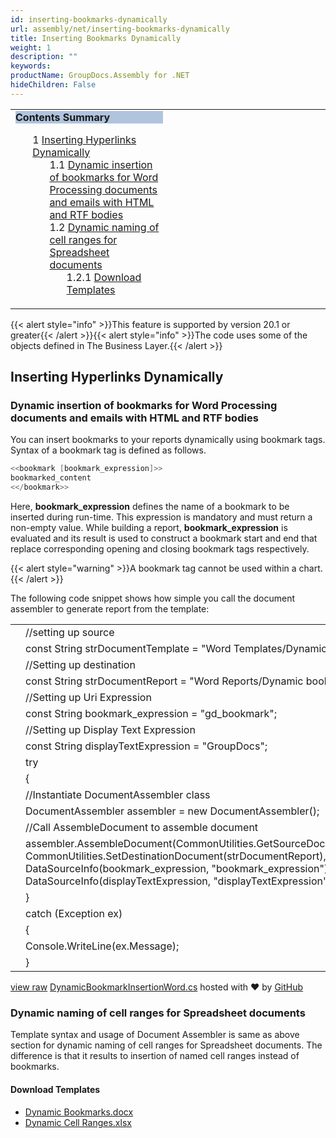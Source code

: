 ```yaml
---
id: inserting-bookmarks-dynamically
url: assembly/net/inserting-bookmarks-dynamically
title: Inserting Bookmarks Dynamically
weight: 1
description: ""
keywords: 
productName: GroupDocs.Assembly for .NET
hideChildren: False
---
```

<table class="sectionMacro" border="0" cellpadding="5" cellspacing="0" width="100%"><tbody><tr><td valign="top" width="50%"><div class="panel" style="border-top-width: 1px; border-right-width: 1px; border-bottom-width: 1px; border-left-width: 1px;"><div class="panelHeader" style="border-bottom-width: 1px; background-color: rgb(176, 196, 222);"><b>Contents Summary</b></div><div class="panelContent"><style type="text/css">div.rbtoc1593026667022 { padding-top: 0px; padding-right: 0px; padding-bottom: 0px; padding-left: 0px; }div.rbtoc1593026667022 ul { list-style-type: none; list-style-image: none; margin-left: 0px; }div.rbtoc1593026667022 li { margin-left: 0px; padding-left: 0px; }</style><div class="toc rbtoc1593026667022"><ul class="toc-indentation"><li><span class="TOCOutline">1</span> <a href="#InsertingBookmarksDynamically-InsertingHyperlinksDynamically">Inserting Hyperlinks Dynamically</a><ul class="toc-indentation"><li><span class="TOCOutline">1.1</span> <a href="#InsertingBookmarksDynamically-DynamicinsertionofbookmarksforWordProcessingdocumentsandemailswithHTMLandRTFbodies">Dynamic insertion of bookmarks for Word Processing documents and emails with HTML and RTF bodies</a></li><li><span class="TOCOutline">1.2</span> <a href="#InsertingBookmarksDynamically-DynamicnamingofcellrangesforSpreadsheetdocuments">Dynamic naming of cell ranges for Spreadsheet documents</a><ul class="toc-indentation"><li><span class="TOCOutline">1.2.1</span> <a href="#InsertingBookmarksDynamically-DownloadTemplates">Download Templates</a></li></ul></li></ul></li></ul></div></div></div></td><td valign="top" width="15%">&nbsp;</td><td valign="top" width="35%">&nbsp;</td></tr></tbody></table>

{{< alert style="info" >}}This feature is supported by version 20.1 or greater{{< /alert >}}{{< alert style="info" >}}The code uses some of the objects defined in The Business Layer.{{< /alert >}}

## Inserting Hyperlinks Dynamically

### Dynamic insertion of bookmarks for Word Processing documents and emails with HTML and RTF bodies

You can insert bookmarks to your reports dynamically using bookmark tags. Syntax of a bookmark tag is defined as follows.

```csharp
<<bookmark [bookmark_expression]>>
bookmarked_content
<</bookmark>>
```

Here, **bookmark\_expression** defines the name of a bookmark to be inserted during run-time. This expression is mandatory and must return a non-empty value. While building a report, **bookmark\_expression** is evaluated and its result is used to construct a bookmark start and end that replace corresponding opening and closing bookmark tags respectively.

{{< alert style="warning" >}}A bookmark tag cannot be used within a chart.{{< /alert >}}

The following code snippet shows how simple you call the document assembler to generate report from the template:

<table class="highlight tab-size js-file-line-container" data-tab-size="8" data-paste-markdown-skip=""><tbody><tr><td id="file-dynamicbookmarkinsertionword-cs-L1" class="blob-num js-line-number" data-line-number="1"></td><td id="file-dynamicbookmarkinsertionword-cs-LC1" class="blob-code blob-code-inner js-file-line"><span class="pl-c"><span class="pl-c">//</span>setting up source</span></td></tr><tr><td id="file-dynamicbookmarkinsertionword-cs-L2" class="blob-num js-line-number" data-line-number="2"></td><td id="file-dynamicbookmarkinsertionword-cs-LC2" class="blob-code blob-code-inner js-file-line"><span class="pl-k">const</span> <span class="pl-en">String</span> <span class="pl-smi">strDocumentTemplate</span> <span class="pl-k">=</span> <span class="pl-s"><span class="pl-pds">"</span>Word Templates/Dynamic bookmarks.docx<span class="pl-pds">"</span></span>;</td></tr><tr><td id="file-dynamicbookmarkinsertionword-cs-L3" class="blob-num js-line-number" data-line-number="3"></td><td id="file-dynamicbookmarkinsertionword-cs-LC3" class="blob-code blob-code-inner js-file-line"><span class="pl-c"><span class="pl-c">//</span>Setting up destination</span></td></tr><tr><td id="file-dynamicbookmarkinsertionword-cs-L4" class="blob-num js-line-number" data-line-number="4"></td><td id="file-dynamicbookmarkinsertionword-cs-LC4" class="blob-code blob-code-inner js-file-line"><span class="pl-k">const</span> <span class="pl-en">String</span> <span class="pl-smi">strDocumentReport</span> <span class="pl-k">=</span> <span class="pl-s"><span class="pl-pds">"</span>Word Reports/Dynamic bookmarks.docx<span class="pl-pds">"</span></span>;</td></tr><tr><td id="file-dynamicbookmarkinsertionword-cs-L5" class="blob-num js-line-number" data-line-number="5"></td><td id="file-dynamicbookmarkinsertionword-cs-LC5" class="blob-code blob-code-inner js-file-line"><span class="pl-c"><span class="pl-c">//</span>Setting up Uri Expression</span></td></tr><tr><td id="file-dynamicbookmarkinsertionword-cs-L6" class="blob-num js-line-number" data-line-number="6"></td><td id="file-dynamicbookmarkinsertionword-cs-LC6" class="blob-code blob-code-inner js-file-line"><span class="pl-k">const</span> <span class="pl-en">String</span> <span class="pl-smi">bookmark_expression</span> <span class="pl-k">=</span> <span class="pl-s"><span class="pl-pds">"</span>gd_bookmark<span class="pl-pds">"</span></span>;</td></tr><tr><td id="file-dynamicbookmarkinsertionword-cs-L7" class="blob-num js-line-number" data-line-number="7"></td><td id="file-dynamicbookmarkinsertionword-cs-LC7" class="blob-code blob-code-inner js-file-line"><span class="pl-c"><span class="pl-c">//</span>Setting up Display Text Expression</span></td></tr><tr><td id="file-dynamicbookmarkinsertionword-cs-L8" class="blob-num js-line-number" data-line-number="8"></td><td id="file-dynamicbookmarkinsertionword-cs-LC8" class="blob-code blob-code-inner js-file-line"><span class="pl-k">const</span> <span class="pl-en">String</span> <span class="pl-smi">displayTextExpression</span> <span class="pl-k">=</span> <span class="pl-s"><span class="pl-pds">"</span>GroupDocs<span class="pl-pds">"</span></span>;</td></tr><tr><td id="file-dynamicbookmarkinsertionword-cs-L9" class="blob-num js-line-number" data-line-number="9"></td><td id="file-dynamicbookmarkinsertionword-cs-LC9" class="blob-code blob-code-inner js-file-line"><span class="pl-k">try</span></td></tr><tr><td id="file-dynamicbookmarkinsertionword-cs-L10" class="blob-num js-line-number" data-line-number="10"></td><td id="file-dynamicbookmarkinsertionword-cs-LC10" class="blob-code blob-code-inner js-file-line">{</td></tr><tr><td id="file-dynamicbookmarkinsertionword-cs-L11" class="blob-num js-line-number" data-line-number="11"></td><td id="file-dynamicbookmarkinsertionword-cs-LC11" class="blob-code blob-code-inner js-file-line"><span class="pl-c"><span class="pl-c">//</span>Instantiate DocumentAssembler class</span></td></tr><tr><td id="file-dynamicbookmarkinsertionword-cs-L12" class="blob-num js-line-number" data-line-number="12"></td><td id="file-dynamicbookmarkinsertionword-cs-LC12" class="blob-code blob-code-inner js-file-line"><span class="pl-en">DocumentAssembler</span> <span class="pl-smi">assembler</span> <span class="pl-k">=</span> <span class="pl-k">new</span> <span class="pl-en">DocumentAssembler</span>();</td></tr><tr><td id="file-dynamicbookmarkinsertionword-cs-L13" class="blob-num js-line-number" data-line-number="13"></td><td id="file-dynamicbookmarkinsertionword-cs-LC13" class="blob-code blob-code-inner js-file-line"><span class="pl-c"><span class="pl-c">//</span>Call AssembleDocument to assemble document</span></td></tr><tr><td id="file-dynamicbookmarkinsertionword-cs-L14" class="blob-num js-line-number" data-line-number="14"></td><td id="file-dynamicbookmarkinsertionword-cs-LC14" class="blob-code blob-code-inner js-file-line"><span class="pl-smi">assembler</span>.<span class="pl-en">AssembleDocument</span>(<span class="pl-smi">CommonUtilities</span>.<span class="pl-en">GetSourceDocument</span>(<span class="pl-smi">strDocumentTemplate</span>), <span class="pl-smi">CommonUtilities</span>.<span class="pl-en">SetDestinationDocument</span>(<span class="pl-smi">strDocumentReport</span>), <span class="pl-k">new</span> <span class="pl-en">DataSourceInfo</span>(<span class="pl-smi">bookmark_expression</span>, <span class="pl-s"><span class="pl-pds">"</span>bookmark_expression<span class="pl-pds">"</span></span>), <span class="pl-k">new</span> <span class="pl-en">DataSourceInfo</span>(<span class="pl-smi">displayTextExpression</span>, <span class="pl-s"><span class="pl-pds">"</span>displayTextExpression<span class="pl-pds">"</span></span>));</td></tr><tr><td id="file-dynamicbookmarkinsertionword-cs-L15" class="blob-num js-line-number" data-line-number="15"></td><td id="file-dynamicbookmarkinsertionword-cs-LC15" class="blob-code blob-code-inner js-file-line">}</td></tr><tr><td id="file-dynamicbookmarkinsertionword-cs-L16" class="blob-num js-line-number" data-line-number="16"></td><td id="file-dynamicbookmarkinsertionword-cs-LC16" class="blob-code blob-code-inner js-file-line"><span class="pl-k">catch</span> (<span class="pl-en">Exception</span> <span class="pl-smi">ex</span>)</td></tr><tr><td id="file-dynamicbookmarkinsertionword-cs-L17" class="blob-num js-line-number" data-line-number="17"></td><td id="file-dynamicbookmarkinsertionword-cs-LC17" class="blob-code blob-code-inner js-file-line">{</td></tr><tr><td id="file-dynamicbookmarkinsertionword-cs-L18" class="blob-num js-line-number" data-line-number="18"></td><td id="file-dynamicbookmarkinsertionword-cs-LC18" class="blob-code blob-code-inner js-file-line"><span class="pl-smi">Console</span>.<span class="pl-en">WriteLine</span>(<span class="pl-smi">ex</span>.<span class="pl-smi">Message</span>);</td></tr><tr><td id="file-dynamicbookmarkinsertionword-cs-L19" class="blob-num js-line-number" data-line-number="19"></td><td id="file-dynamicbookmarkinsertionword-cs-LC19" class="blob-code blob-code-inner js-file-line">}</td></tr></tbody></table>

[view raw](https://gist.github.com/GroupDocsGists/fe5688b6d99e17223084d5098e9324fa/raw/b5402d8cddabab62630b75f47706b534ad21463a/DynamicBookmarkInsertionWord.cs) [DynamicBookmarkInsertionWord.cs](https://gist.github.com/GroupDocsGists/fe5688b6d99e17223084d5098e9324fa#file-dynamicbookmarkinsertionword-cs) hosted with ❤ by [GitHub](https://github.com)

### Dynamic naming of cell ranges for Spreadsheet documents

Template syntax and usage of Document Assembler is same as above section for dynamic naming of cell ranges for Spreadsheet documents. The difference is that it results to insertion of named cell ranges instead of bookmarks.

#### Download Templates

*   [Dynamic Bookmarks.docx](https://github.com/groupdocs-assembly/GroupDocs.Assembly-for-.NET/blob/master/Examples/Data/Source/Word%20Templates/Dynamic%20Hyperlink.docx)
*   [Dynamic Cell Ranges.xlsx](https://github.com/groupdocs-assembly/GroupDocs.Assembly-for-.NET/blob/master/Examples/Data/Source/Word%20Templates/Dynamic%20Hyperlink.docx)

